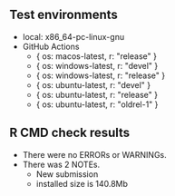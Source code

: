 ## Test environments

- local: x86_64-pc-linux-gnu
- GitHub Actions
  - { os: macos-latest, r: "release" }
  - { os: windows-latest, r: "devel" }
  - { os: windows-latest, r: "release" }
  - { os: ubuntu-latest, r: "devel" }
  - { os: ubuntu-latest, r: "release" }
  - { os: ubuntu-latest, r: "oldrel-1" }

## R CMD check results

- There were no ERRORs or WARNINGs.
- There was 2 NOTEs.
  - New submission
  - installed size is 140.8Mb
